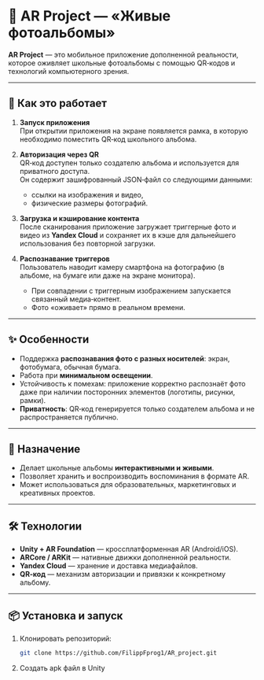 # 📱 AR Project — «Живые фотоальбомы»

**AR Project** — это мобильное приложение дополненной реальности, которое оживляет школьные фотоальбомы с помощью QR‑кодов и технологий компьютерного зрения.

---

## 🚀 Как это работает

1. **Запуск приложения**  
   При открытии приложения на экране появляется рамка, в которую необходимо поместить QR‑код школьного альбома.  

2. **Авторизация через QR**  
   QR‑код доступен только создателю альбома и используется для приватного доступа.  
   Он содержит зашифрованный JSON‑файл со следующими данными:  
   - ссылки на изображения и видео,  
   - физические размеры фотографий.  

3. **Загрузка и кэширование контента**  
   После сканирования приложение загружает триггерные фото и видео из **Yandex Cloud** и сохраняет их в кэше для дальнейшего использования без повторной загрузки.  

4. **Распознавание триггеров**  
   Пользователь наводит камеру смартфона на фотографию (в альбоме, на бумаге или даже на экране монитора).  
   - При совпадении с триггерным изображением запускается связанный медиа‑контент.  
   - Фото «оживает» прямо в реальном времени.  

---

## ✨ Особенности

- Поддержка **распознавания фото с разных носителей**: экран, фотобумага, обычная бумага.  
- Работа при **минимальном освещении**.  
- Устойчивость к помехам: приложение корректно распознаёт фото даже при наличии посторонних элементов (логотипы, рисунки, рамки).  
- **Приватность**: QR‑код генерируется только создателем альбома и не распространяется публично.  

---

## 🎯 Назначение

- Делает школьные альбомы **интерактивными и живыми**.  
- Позволяет хранить и воспроизводить воспоминания в формате AR.  
- Может использоваться для образовательных, маркетинговых и креативных проектов.  

---

## 🛠️ Технологии

- **Unity + AR Foundation** — кроссплатформенная AR (Android/iOS).  
- **ARCore / ARKit** — нативные движки дополненной реальности.  
- **Yandex Cloud** — хранение и доставка медиафайлов.  
- **QR‑код** — механизм авторизации и привязки к конкретному альбому.  

---

## 📦 Установка и запуск

1. Клонировать репозиторий:
   ```bash
   git clone https://github.com/FilippFprog1/AR_project.git
   
2. Создать apk файл в Unity
